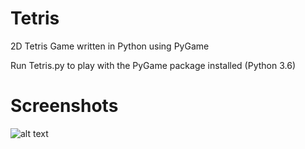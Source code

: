 # Tetris
2D Tetris Game written in Python using PyGame

Run Tetris.py to play with the PyGame package installed (Python 3.6)
# Screenshots
![alt text](https://raw.githubusercontent.com/palu3492/Tetris-Python/master/images/screenshot1.png)
